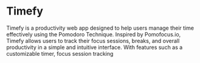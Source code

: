 # Timefy
Timefy is a productivity web app designed to help users manage their time effectively using the Pomodoro Technique. Inspired by Pomofocus.io, Timefy allows users to track their focus sessions, breaks, and overall productivity in a simple and intuitive interface. With features such as a customizable timer, focus session tracking 
